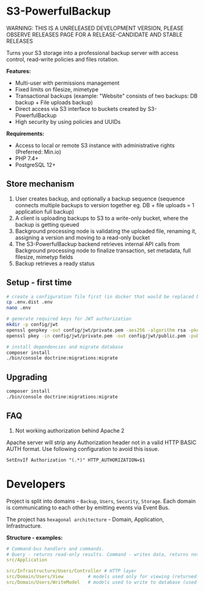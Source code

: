 S3-PowerfulBackup
=================

WARNING: THIS IS A UNRELEASED DEVELOPMENT VERSION, PLEASE OBSERVE RELEASES PAGE FOR A RELEASE-CANDIDATE AND STABLE RELEASES

Turns your S3 storage into a professional backup server with access control, read-write policies and files rotation.

**Features:**
- Multi-user with permissions management
- Fixed limits on filesize, mimetype
- Transactional backups (example: "Website" consists of two backups: DB backup + File uploads backup)
- Direct access via S3 interface to buckets created by S3-PowerfulBackup
- High security by using policies and UUIDs

**Requirements:**
- Access to local or remote S3 instance with administrative rights (Preferred: Min.io)
- PHP 7.4+
- PostgreSQL 12+

Store mechanism
---------------

1. User creates backup, and optionally a backup sequence (sequence connects multiple backups to version together eg. DB + file uploads = 1 application full backup)
2. A client is uploading backups to S3 to a write-only bucket, where the backup is getting queued
3. Background processing node is validating the uploaded file, renaming it, assigning a version and moving to a read-only bucket
4. The S3-PowerfulBackup backend retrieves internal API calls from Background processing node to finalize transaction, set metadata, full filesize, mimetyp fields
5. Backup retrieves a ready status

Setup - first time
------------------

```bash
# create a configuration file first (in docker that would be replaced by environment variables)
cp .env.dist .env
nano .env

# generate required keys for JWT authorization
mkdir -p config/jwt
openssl genpkey -out config/jwt/private.pem -aes256 -algorithm rsa -pkeyopt rsa_keygen_bits:4096
openssl pkey -in config/jwt/private.pem -out config/jwt/public.pem -pubout

# install dependencies and migrate database
composer install
./bin/console doctrine:migrations:migrate
```

Upgrading
---------

```bash
composer install
./bin/console doctrine:migrations:migrate
```

FAQ
---

1. Not working authorization behind Apache 2

Apache server will strip any Authorization header not in a valid HTTP BASIC AUTH format. Use following configuration to avoid this issue.

```
SetEnvIf Authorization "(.*)" HTTP_AUTHORIZATION=$1
```

Developers
==========

Project is split into domains - `Backup`, `Users`, `Security`, `Storage`.
Each domain is communicating to each other by emitting events via Event Bus.

The project has `hexagonal architecture` - Domain, Application, Infrastructure.

**Structure - examples:**

```yaml
# Command-bus handlers and commands. 
# Query - returns read-only results. Command - writes data, returns nothing, throws exception on error. Exception can contain validator results.
src/Application 

src/Infrastructure/Users/Controller # HTTP layer
src/Domain/Users/View         # models used only for viewing (returned by queries), does not contain validations, just a DTO (already validated by write layer)
src/Domain/Users/WriteModel   # models used to write to database (used by commands), contains domain-specific logic and validations
```
